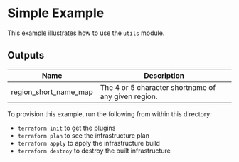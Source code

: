 # Simple Example

This example illustrates how to use the `utils` module.

<!-- BEGINNING OF PRE-COMMIT-TERRAFORM DOCS HOOK -->
## Outputs

| Name | Description |
|------|-------------|
| region\_short\_name\_map | The 4 or 5 character shortname of any given region. |

<!-- END OF PRE-COMMIT-TERRAFORM DOCS HOOK -->

To provision this example, run the following from within this directory:
- `terraform init` to get the plugins
- `terraform plan` to see the infrastructure plan
- `terraform apply` to apply the infrastructure build
- `terraform destroy` to destroy the built infrastructure
